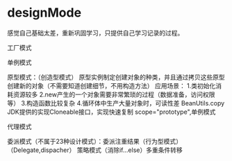 # designMode
感觉自己基础太差，重新巩固学习，只提供自己学习记录的过程。

工厂模式
   
单例模式


原型模式：（创造型模式）
原型实例制定创建对象的种类，并且通过拷贝这些原型创建新的对象（不需要知道创建细节，不用构造方法）
应用场景：
1.类初始化消耗资源较多
2.new产生的一个对象需要非常繁琐的过程（数据准备，访问权限等）
3.构造函数比较复杂
4.循环体中生产大量对象时，可读性差
BeanUtils.copy
JDK提供的实现Cloneable接口，实现快速复制
scope="prototype",单例模式

代理模式

委派模式（不属于23种设计模式）：委派注重结果（行为型模式）（Delegate,dispacher）
策略模式（消除if...else）多重条件转移
